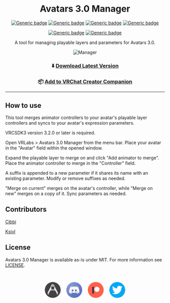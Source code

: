 <div align="center">

# Avatars 3.0 Manager

[![Generic badge](https://img.shields.io/github/downloads/VRLabs/Avatars-3.0-Manager/total?label=Downloads)](https://github.com/VRLabs/Avatars-3.0-Manager/releases/latest)
[![Generic badge](https://img.shields.io/badge/License-MIT-informational.svg)](https://github.com/VRLabs/Avatars-3.0-Manager/blob/main/LICENSE)
[![Generic badge](https://img.shields.io/badge/Unity-2019.4.31f1-lightblue.svg)](https://unity3d.com/unity/whats-new/2019.4.31)
[![Generic badge](https://img.shields.io/badge/SDK-AvatarSDK3-lightblue.svg)](https://vrchat.com/home/download)

[![Generic badge](https://img.shields.io/discord/706913824607043605?color=%237289da&label=DISCORD&logo=Discord&style=for-the-badge)](https://discord.vrlabs.dev/)
[![Generic badge](https://img.shields.io/endpoint.svg?url=https%3A%2F%2Fshieldsio-patreon.vercel.app%2Fapi%3Fusername%3Dvrlabs%26type%3Dpatrons&style=for-the-badge)](https://patreon.vrlabs.dev/)

A tool for managing playable layers and parameters for Avatars 3.0.

![Manager](https://github.com/VRLabs/Avatars-3.0-Manager/assets/101019309/db3769b4-2782-4fe6-8e83-b34e7fdd2fa6)

### ⬇️ [Download Latest Version](https://github.com/VRLabs/Avatars-3.0-Manager/releases/latest)


### 📦 [Add to VRChat Creator Companion](https://vrlabs.dev/packages?package=dev.vrlabs.av3manager)

</div>

---

## How to use

This tool merges animator controllers to your avatar's playable layer controllers and syncs to your avatar's expression parameters.

VRCSDK3 version 3.2.0 or later is required.

Open VRLabs > Avatars 3.0 Manager from the menu bar. Place your avatar in the "Avatar" field within the opened window.

Expand the playable layer to merge on and click "Add animator to merge". Place the animator controller to merge in the "Controller" field.

A suffix is appended to a new parameter if it shares its name with an existing parameter. Modify or remove suffixes as needed.

"Merge on current" merges on the avatar's controller, while "Merge on new" merges on a copy of it. Sync parameters as needed.

## Contributors

[Cibbi](https://github.com/Cibbi)

[Ksivl](https://github.com/ksivl)

## License

Avatars 3.0 Manager is available as-is under MIT. For more information see [LICENSE](https://github.com/VRLabs/Avatars-3.0-Manager/blob/main/LICENSE).

​

<div align="center">

[<img src="https://github.com/VRLabs/Resources/raw/main/Icons/VRLabs.png" width="50" height="50">](https://vrlabs.dev "VRLabs")
<img src="https://github.com/VRLabs/Resources/raw/main/Icons/Empty.png" width="10">
[<img src="https://github.com/VRLabs/Resources/raw/main/Icons/Discord.png" width="50" height="50">](https://discord.vrlabs.dev/ "VRLabs")
<img src="https://github.com/VRLabs/Resources/raw/main/Icons/Empty.png" width="10">
[<img src="https://github.com/VRLabs/Resources/raw/main/Icons/Patreon.png" width="50" height="50">](https://patreon.vrlabs.dev/ "VRLabs")
<img src="https://github.com/VRLabs/Resources/raw/main/Icons/Empty.png" width="10">
[<img src="https://github.com/VRLabs/Resources/raw/main/Icons/Twitter.png" width="50" height="50">](https://twitter.com/vrlabsdev "VRLabs")

</div>
